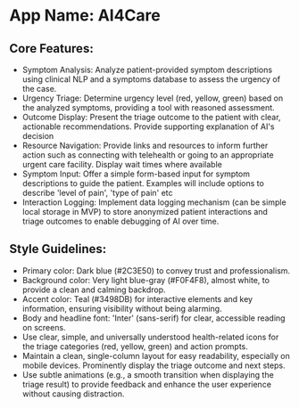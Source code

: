 # **App Name**: AI4Care

## Core Features:

- Symptom Analysis: Analyze patient-provided symptom descriptions using clinical NLP and a symptoms database to assess the urgency of the case.
- Urgency Triage: Determine urgency level (red, yellow, green) based on the analyzed symptoms, providing a tool with reasoned assessment.
- Outcome Display: Present the triage outcome to the patient with clear, actionable recommendations. Provide supporting explanation of AI's decision
- Resource Navigation: Provide links and resources to inform further action such as connecting with telehealth or going to an appropriate urgent care facility. Display wait times where available
- Symptom Input: Offer a simple form-based input for symptom descriptions to guide the patient. Examples will include options to describe 'level of pain', 'type of pain' etc
- Interaction Logging: Implement data logging mechanism (can be simple local storage in MVP) to store anonymized patient interactions and triage outcomes to enable debugging of AI over time.

## Style Guidelines:

- Primary color: Dark blue (#2C3E50) to convey trust and professionalism.
- Background color: Very light blue-gray (#F0F4F8), almost white, to provide a clean and calming backdrop.
- Accent color: Teal (#3498DB) for interactive elements and key information, ensuring visibility without being alarming.
- Body and headline font: 'Inter' (sans-serif) for clear, accessible reading on screens.
- Use clear, simple, and universally understood health-related icons for the triage categories (red, yellow, green) and action prompts.
- Maintain a clean, single-column layout for easy readability, especially on mobile devices. Prominently display the triage outcome and next steps.
- Use subtle animations (e.g., a smooth transition when displaying the triage result) to provide feedback and enhance the user experience without causing distraction.